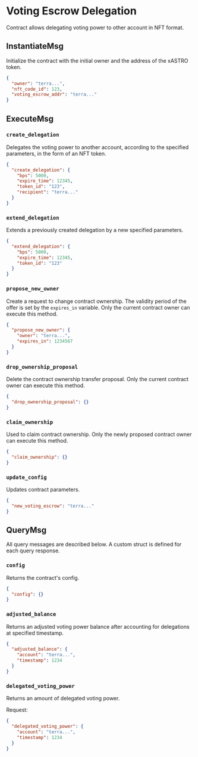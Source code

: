 # Voting Escrow Delegation 

Contract allows delegating voting power to other account in NFT format.

## InstantiateMsg

Initialize the contract with the initial owner and the address of the xASTRO token.

```json
{
  "owner": "terra...",
  "nft_code_id": 123,
  "voting_escrow_addr": "terra..."
}
```

## ExecuteMsg

### `create_delegation`

Delegates the voting power to another account, according to the specified parameters, in the form of an NFT token.

```json
{
  "create_delegation": {
    "bps": 5000,
    "expire_time": 12345,
    "token_id": "123",
    "recipient": "terra..."
  }
}
```

### `extend_delegation`

Extends a previously created delegation by a new specified parameters.

```json
{
  "extend_delegation": {
    "bps": 5000,
    "expire_time": 12345,
    "token_id": "123"
  }
}
```

### `propose_new_owner`

Create a request to change contract ownership. The validity period of the offer is set by the `expires_in` variable.
Only the current contract owner can execute this method.

```json
{
  "propose_new_owner": {
    "owner": "terra...",
    "expires_in": 1234567
  }
}
```

### `drop_ownership_proposal`

Delete the contract ownership transfer proposal. Only the current contract owner can execute this method.

```json
{
  "drop_ownership_proposal": {}
}
```

### `claim_ownership`

Used to claim contract ownership. Only the newly proposed contract owner can execute this method.

```json
{
  "claim_ownership": {}
}
```

### `update_config`

Updates contract parameters.

```json
{
  "new_voting_escrow": "terra..."
}
```

## QueryMsg

All query messages are described below. A custom struct is defined for each query response.

### `config`

Returns the contract's config.

```json
{
  "config": {}
}
```

### `adjusted_balance`

Returns an adjusted voting power balance after accounting for delegations at specified timestamp.

```json
{
  "adjusted_balance": {
    "account": "terra...",
    "timestamp": 1234
  }
}
```

### `delegated_voting_power`

Returns an amount of delegated voting power.

Request:

```json
{
  "delegated_voting_power": {
    "account": "terra...",
    "timestamp": 1234
  }
}
```